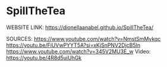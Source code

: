 # SpillTheTea
WEBSITE LINK: https://dionellaanabel.github.io/SpillTheTea/

SOURCES:
https://www.youtube.com/watch?v=NmstSmMykqc
https://youtu.be/FiUVwPYYT5A?si=xKjSnPNV2DjcB5ln
https://www.youtube.com/watch?v=345V2MU3E_w
</b>
Video: https://youtu.be/4R8d5uiUhGk
